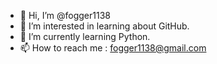 - 👋 Hi, I’m @fogger1138
- 👀 I’m interested in learning about GitHub.
- 🌱 I’m currently learning Python.
- 📫 How to reach me : fogger1138@gmail.com

<!---
fogger1138/fogger1138 is a ✨ special ✨ repository because its `README.md` (this file) appears on your GitHub profile.
You can click the Preview link to take a look at your changes.
--->
